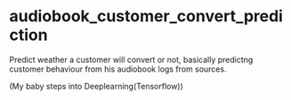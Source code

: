 # audiobook_customer_convert_prediction

Predict weather a customer will convert or not, basically predictng customer behaviour from his audiobook logs from sources.

(My baby steps into Deeplearning(Tensorflow))
